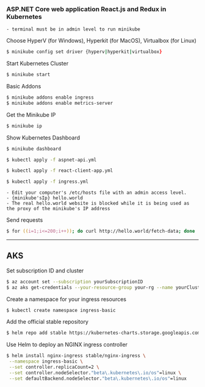 ### ASP.NET Core web application React.js and Redux in Kubernetes

    - terminal must be in admin level to run minikube

Choose HyperV (for Windows), Hyperkit (for MacOS), Virtualbox (for Linux)

```zsh
$ minikube config set driver {hyperv|hyperkit|virtualbox}
```

Start Kubernetes Cluster

```zsh
$ minikube start
```

Basic Addons

```zsh
$ minikube addons enable ingress
$ minikube addons enable metrics-server
```

Get the Minikube IP

```zsh
$ minikube ip
```

Show Kubernetes Dashboard

```zsh
$ minikube dashboard
```

```zsh
$ kubectl apply -f aspnet-api.yml
```

```zsh
$ kubectl apply -f react-client-app.yml
```

```zsh
$ kubectl apply -f ingress.yml
```

    - Edit your computer's /etc/hosts file with an admin access level.
    - {minikube'sIp} hello.world
    - The real hello.world website is blocked while it is being used as the proxy of the minikube's IP address

Send requests

```zsh
$ for ((i=1;i<=200;i++)); do curl http://hello.world/fetch-data; done
```

---

## AKS

Set subscription ID and cluster

```zsh
$ az account set --subscription yourSubscriptionID
$ az aks get-credentials --your-resource-group your-rg --name yourCluster
```

Create a namespace for your ingress resources

```zsh
$ kubectl create namespace ingress-basic
```

Add the official stable repository

```zsh
$ helm repo add stable https://kubernetes-charts.storage.googleapis.com/
```

Use Helm to deploy an NGINX ingress controller

```zsh
$ helm install nginx-ingress stable/nginx-ingress \
 --namespace ingress-basic \
 --set controller.replicaCount=2 \
 --set controller.nodeSelector."beta\.kubernetes\.io/os"=linux \
 --set defaultBackend.nodeSelector."beta\.kubernetes\.io/os"=linux
```

